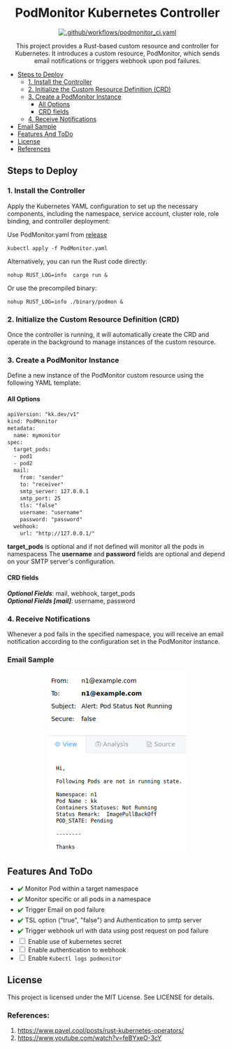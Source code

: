 <h1 align="center">
  PodMonitor Kubernetes Controller
</h1>

<div align="center">

[![.github/workflows/podmonitor_ci.yaml](https://github.com/abhisheksuran/PodMonitor/actions/workflows/podmonitor_ci.yaml/badge.svg)](https://github.com/abhisheksuran/PodMonitor/actions/workflows/podmonitor_ci.yaml)
</div>

<p align="center">
This project provides a Rust-based custom resource and controller for Kubernetes. It introduces a custom resource, PodMonitor, which sends email notifications or triggers webhook upon pod failures.
</p>

- [Steps to Deploy](#steps-to-deploy)
  - [1. Install the Controller](#1-install-the-controller)
  - [2. Initialize the Custom Resource Definition (CRD)](#2-initialize-the-custom-resource-definition-crd)
  - [3. Create a PodMonitor Instance](#3-create-a-podmonitor-instance)
    - [All Options](#all-options)
    - [CRD fields](#crd-fields)
  - [4. Receive Notifications](#4-receive-notifications)
- [Email Sample](#email-sample)
- [Features And ToDo](#features-and-todo)
- [License](#license)
- [References](#references)


## Steps to Deploy
### 1. Install the Controller

Apply the Kubernetes YAML configuration to set up the necessary components, including the namespace, service account, cluster role, role binding, and controller deployment:

Use PodMonitor.yaml from [release](https://github.com/abhisheksuran/PodMonitor/releases/tag/0.1.4) 
```
kubectl apply -f PodMonitor.yaml
```

Alternatively, you can run the Rust code directly:

```
nohup RUST_LOG=info  cargo run &
```
Or use the precompiled binary:

```
nohup RUST_LOG=info ./binary/podmon &
``` 
### 2. Initialize the Custom Resource Definition (CRD)
Once the controller is running, it will automatically create the CRD and operate in the background to manage instances of the custom resource.

### 3. Create a PodMonitor Instance

Define a new instance of the PodMonitor custom resource using the following YAML template:

#### All Options

```
apiVersion: "kk.dev/v1"
kind: PodMonitor
metadata:
  name: mymonitor
spec:
  target_pods:
  - pod1
  - pod2
  mail:
    from: "sender"
    to: "receiver"
    smtp_server: 127.0.0.1
    smtp_port: 25
    tls: "false"
    username: "username"
    password: "password"
  webhook:
    url: "http://127.0.0.1/"

```
**target_pods** is optional and if not defined will monitor all the pods in namespacess
The **username** and **password** fields are optional and depend on your SMTP server's configuration.

#### CRD fields

***Optional Fields***: mail, webhook, target_pods<br>
***Optional Fields [mail]***: username, password<br>


### 4. Receive Notifications
Whenever a pod fails in the specified namespace, you will receive an email notification according to the configuration set in the PodMonitor instance.


### Email Sample
<div align="center">

![alt text](image.png)

</div>

## Features And ToDo

- <span style="color: green;">✔️</span> Monitor Pod within a target namespace
- <span style="color: green;">✔️</span> Monitor specific or all pods in a namespace
- <span style="color: green;">✔️</span> Trigger Email on pod failure
- <span style="color: green;">✔️</span> TSL option ("true", "false") and Authentication to smtp server 
- <span style="color: green;">✔️</span> Trigger webhook url with data using post request on pod failure
- <input type="checkbox"> Enable use of kubernetes secret
- <input type="checkbox"> Enable authentication to webhook
- <input type="checkbox"> Enable ```Kubectl logs podmonitor```

## License
This project is licensed under the MIT License. See LICENSE for details.

### References:

1. https://www.pavel.cool/posts/rust-kubernetes-operators/
2. https://www.youtube.com/watch?v=feBYxeO-3cY
